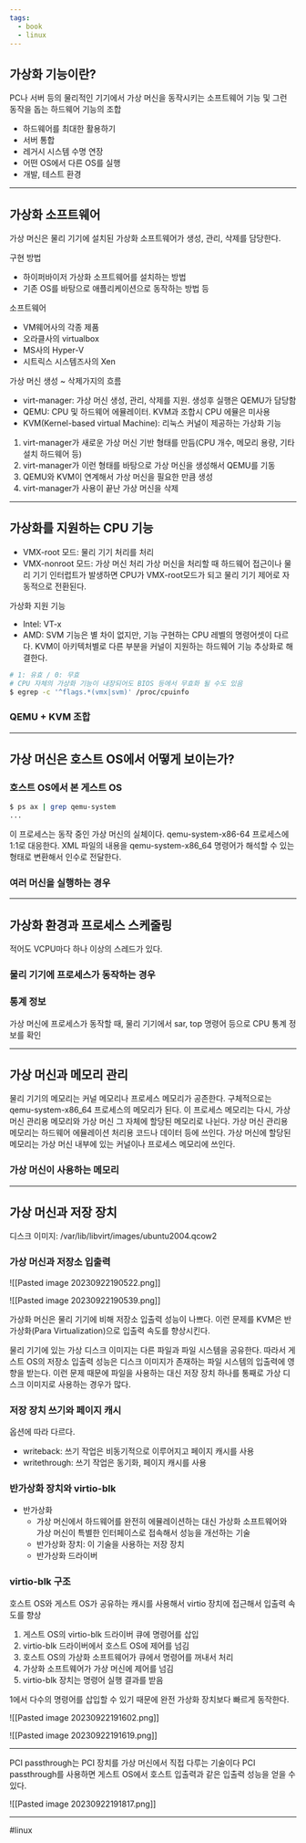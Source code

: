 ```yaml
---
tags:
  - book
  - linux
---
```

## 가상화 기능이란?
PC나 서버 등의 물리적인 기기에서 가상 머신을 동작시키는 소프트웨어 기능 및 그런 동작을 돕는 하드웨어 기능의 조합
- 하드웨어를 최대한 활용하기
- 서버 통합
- 레거시 시스템 수명 연장
- 어떤 OS에서 다른 OS를 실행
- 개발, 테스트 환경

---
## 가상화 소프트웨어
가상 머신은 물리 기기에 설치된 가상화 소프트웨어가 생성, 관리, 삭제를 담당한다.

구현 방법
- 하이퍼바이저 가상화 소프트웨어를 설치하는 방법
- 기존 OS를 바탕으로 애플리케이션으로 동작하는 방법 등

소프트웨어
- VM웨어사의 각종 제품
- 오라클사의 virtualbox
- MS사의 Hyper-V
- 시트릭스 시스템즈사의 Xen

가상 머신 생성 ~ 삭제가지의 흐름

- virt-manager: 가상 머신 생성, 관리, 삭제를 지원. 생성후 실행은 QEMU가 담당함
- QEMU: CPU 및 하드웨어 에뮬레이터. KVM과 조합시 CPU 에뮬은 미사용
- KVM(Kernel-based virtual Machine): 리눅스 커널이 제공하는 가상화 기능

1. virt-manager가 새로운 가상 머신 기반 형태를 만듬(CPU 개수, 메모리 용량, 기타 설치 하드웨어 등)
2. virt-manager가 이런 형태를 바탕으로 가상 머신을 생성해서 QEMU를 기동
3. QEMU와 KVM이 연계해서 가상 머신을 필요한 만큼 생성
4. virt-manager가 사용이 끝난 가상 머신을 삭제

---
## 가상화를 지원하는 CPU 기능
- VMX-root 모드: 물리 기기 처리를 처리
- VMX-nonroot 모드: 가상 머신 처리
가상 머신을 처리할 때 하드웨어 접근이나 물리 기기 인터럽트가 발생하면 CPU가 VMX-root모드가 되고 물리 기기 제어로 자동적으로 전환된다.

가상화 지원 기능
- Intel: VT-x
- AMD: SVM
기능은 별 차이 없지만, 기능 구현하는 CPU 레벨의 명령어셋이 다르다.
KVM이 아키텍처별로 다른 부분을 커널이 지원하는 하드웨어 기능 추상화로 해결한다.
```bash
# 1: 유효 / 0: 무효
# CPU 자체의 가상화 기능이 내장되어도 BIOS 등에서 무효화 될 수도 있음
$ egrep -c '^flags.*(vmx|svm)' /proc/cpuinfo
```

### QEMU + KVM 조합

---
## 가상 머신은 호스트 OS에서 어떻게 보이는가?
### 호스트 OS에서 본 게스트 OS
```bash
$ ps ax | grep qemu-system
...
```

이 프로세스는 동작 중인 가상 머신의 실체이다. qemu-system-x86-64 프로세스에 1:1로 대응한다.
XML 파일의 내용을 qemu-system-x86_64 명령어가 해석할 수 있는 형태로 변환해서 인수로 전달한다.

### 여러 머신을 실행하는 경우

---
## 가상화 환경과 프로세스 스케줄링
적어도 VCPU마다 하나 이상의 스레드가 있다.

### 물리 기기에 프로세스가 동작하는 경우

### 통계 정보
가상 머신에 프로세스가 동작할 때, 물리 기기에서 sar, top 명령어 등으로 CPU 통계 정보를 확인

---
## 가상 머신과 메모리 관리
물리 기기의 메모리는 커널 메모리나 프로세스 메모리가 공존한다.
구체적으로는 qemu-system-x86_64 프로세스의 메모리가 된다.
이 프로세스 메모리는 다시, 가상 머신 관리용 메모리와 가상 머신 그 자체에 할당된 메모리로 나뉜다.
가상 머신 관리용 메모리는 하드웨어 에뮬레이션 처리용 코드나 데이터 등에 쓰인다.
가상 머신에 할당된 메모리는 가상 머신 내부에 있는 커널이나 프로세스 메모리에 쓰인다.

### 가상 머신이 사용하는 메모리

---
## 가상 머신과 저장 장치
디스크 이미지: /var/lib/libvirt/images/ubuntu2004.qcow2
### 가상 머신과 저장소 입출력
![[Pasted image 20230922190522.png]]

![[Pasted image 20230922190539.png]]

가상화 머신은 물리 기기에 비해 저장소 입출력 성능이 나쁘다.
이런 문제를 KVM은 반가상화(Para Virtualization)으로 입출력 속도를 향상시킨다.

물리 기기에 있는 가상 디스크 이미지는 다른 파일과 파일 시스템을 공유한다.
따라서 게스트 OS의 저장소 입출력 성능은 디스크 이미지가 존재하는 파일 시스템의 입출력에 영향을 받는다. 이런 문제 때문에 파일을 사용하는 대신 저장 장치 하나를 통째로 가상 디스크 이미지로 사용하는 경우가 많다.
### 저장 장치 쓰기와 페이지 캐시
옵션에 따라 다르다.
- writeback: 쓰기 작업은 비동기적으로 이루어지고 페이지 캐시를 사용
- writethrough: 쓰기 작업은 동기화, 페이지 캐시를 사용
### 반가상화 장치와 virtio-blk
- 반가상화
	- 가상 머신에서 하드웨어를 완전히 에뮬레이션하는 대신 가상화 소프트웨어와 가상 머신이 특별한 인터페이스로 접속해서 성능을 개선하는 기술
	- 반가상화 장치: 이 기술을 사용하는 저장 장치
	- 반가상화 드라이버
### virtio-blk 구조
호스트 OS와 게스트 OS가 공유하는 캐시를 사용해서 virtio 장치에 접근해서 입출력 속도를 향상
1. 게스트 OS의 virtio-blk 드라이버 큐에 명령어를 삽입
2. virtio-blk 드라이버에서 호스트 OS에 제어를 넘김
3. 호스트 OS의 가상화 소프트웨어가 큐에서 명령어를 꺼내서 처리
4. 가상화 소프트웨어가 가상 머신에 제어를 넘김
5. virtio-blk 장치는 명령어 실행 결과를 받음

1에서 다수의 명령어를 삽입할 수 있기 때문에 완전 가상화 장치보다 빠르게 동작한다.

![[Pasted image 20230922191602.png]]

![[Pasted image 20230922191619.png]]

---
PCI passthrough는 PCI 장치를 가상 머신에서 직접 다루는 기술이다
PCI passthrough를 사용하면 게스트 OS에서 호스트 입출력과 같은 입출력 성능을 얻을 수 있다.

![[Pasted image 20230922191817.png]]

---
#linux 